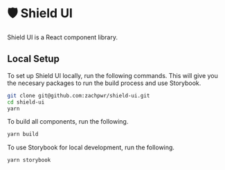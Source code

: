 # :shield: Shield UI

Shield UI is a React component library.

## Local Setup

To set up Shield UI locally, run the following commands. This will give you the
necesary packages to run the build process and use Storybook.

```bash
git clone git@github.com:zachpwr/shield-ui.git
cd shield-ui
yarn
```

To build all components, run the following.

```bash
yarn build
```

To use Storybook for local development, run the following.

```bash
yarn storybook
```
